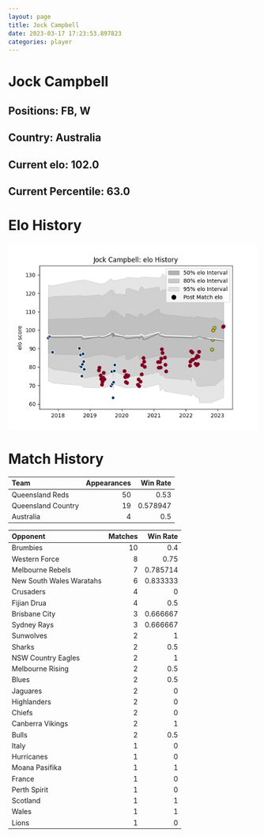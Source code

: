 ```yaml
---  
layout: page  
title: Jock Campbell  
date: 2023-03-17 17:23:53.897823  
categories: player  
---
```

# Jock Campbell

## Positions: FB, W

## Country: Australia

## Current elo: 102.0

## Current Percentile: 63.0

# Elo History


![elo history](history_JockCampbell.png)
# Match History


| Team               |   Appearances |   Win Rate |
|:-------------------|--------------:|-----------:|
| Queensland Reds    |            50 |   0.53     |
| Queensland Country |            19 |   0.578947 |
| Australia          |             4 |   0.5      |

| Opponent                 |   Matches |   Win Rate |
|:-------------------------|----------:|-----------:|
| Brumbies                 |        10 |   0.4      |
| Western Force            |         8 |   0.75     |
| Melbourne Rebels         |         7 |   0.785714 |
| New South Wales Waratahs |         6 |   0.833333 |
| Crusaders                |         4 |   0        |
| Fijian Drua              |         4 |   0.5      |
| Brisbane City            |         3 |   0.666667 |
| Sydney Rays              |         3 |   0.666667 |
| Sunwolves                |         2 |   1        |
| Sharks                   |         2 |   0.5      |
| NSW Country Eagles       |         2 |   1        |
| Melbourne Rising         |         2 |   0.5      |
| Blues                    |         2 |   0.5      |
| Jaguares                 |         2 |   0        |
| Highlanders              |         2 |   0        |
| Chiefs                   |         2 |   0        |
| Canberra Vikings         |         2 |   1        |
| Bulls                    |         2 |   0.5      |
| Italy                    |         1 |   0        |
| Hurricanes               |         1 |   0        |
| Moana Pasifika           |         1 |   1        |
| France                   |         1 |   0        |
| Perth Spirit             |         1 |   0        |
| Scotland                 |         1 |   1        |
| Wales                    |         1 |   1        |
| Lions                    |         1 |   0        |
